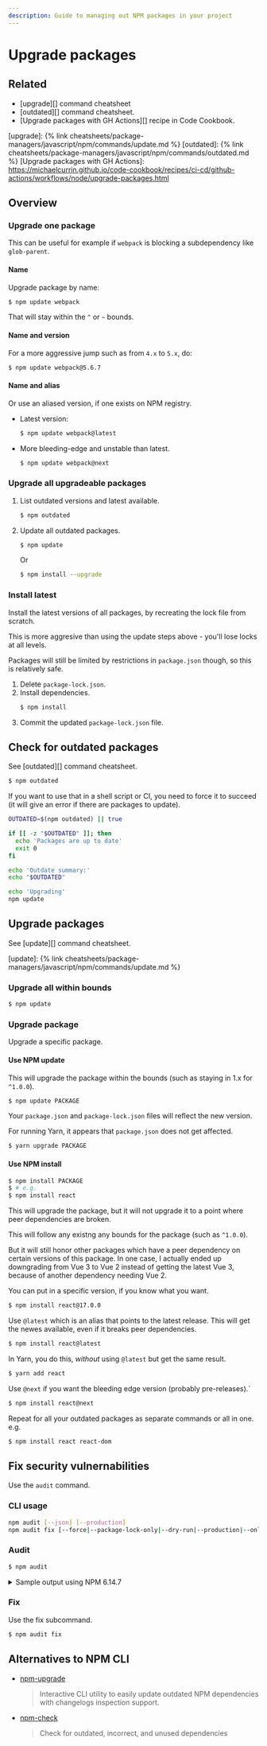 ```yaml
---
description: Guide to managing out NPM packages in your project
---
```

# Upgrade packages


## Related

- [upgrade][] command cheatsheet
- [outdated][] command cheatsheet.
- [Upgrade packages with GH Actions][] recipe in Code Cookbook.

[upgrade]: {% link cheatsheets/package-managers/javascript/npm/commands/update.md %}
[outdated]: {% link cheatsheets/package-managers/javascript/npm/commands/outdated.md %}
[Upgrade packages with GH Actions]: https://michaelcurrin.github.io/code-cookbook/recipes/ci-cd/github-actions/workflows/node/upgrade-packages.html


## Overview

### Upgrade one package

This can be useful for example if `webpack` is blocking a subdependency like `glob-parent`.

#### Name

Upgrade package by name:

```sh
$ npm update webpack
```

That will stay within the `^` or `~` bounds.

#### Name and version

For a more aggressive jump such as from `4.x` to `5.x`, do:

```sh
$ npm update webpack@5.6.7
```

#### Name and alias

Or use an aliased version, if one exists on NPM registry.

- Latest version:
    ```sh
    $ npm update webpack@latest
    ```
- More bleeding-edge and unstable than latest.
    ```sh
    $ npm update webpack@next
    ```

### Upgrade all upgradeable packages

1. List outdated versions and latest available.
    ```sh
    $ npm outdated
    ```
1. Update all outdated packages.
    ```sh
    $ npm update
    ```
    Or
    ```sh
    $ npm install --upgrade
    ```

### Install latest

Install the latest versions of all packages, by recreating the lock file from scratch.

This is more aggresive than using the update steps above - you'll lose locks at all levels.

Packages will still be limited by restrictions in `package.json` though, so this is relatively safe.

1. Delete `package-lock.json`.
1. Install dependencies.
    ```sh
    $ npm install
    ```
1. Commit the updated `package-lock.json` file.


## Check for outdated packages

See [outdated][] command cheatsheet.

```sh
$ npm outdated
```

If you want to use that in a shell script or CI, you need to force it to succeed (it will give an error if there are packages to update).

```sh
OUTDATED=$(npm outdated) || true

if [[ -z "$OUTDATED" ]]; then
  echo 'Packages are up to date'
  exit 0
fi

echo 'Outdate summary:'
echo "$OUTDATED"

echo 'Upgrading'
npm update
```


## Upgrade packages

See [update][] command cheatsheet.

[update]: {% link cheatsheets/package-managers/javascript/npm/commands/update.md %}

### Upgrade all within bounds

```sh
$ npm update
```

### Upgrade package

Upgrade a specific package.

#### Use NPM update

This will upgrade the package within the bounds (such as staying in 1.x for `^1.0.0`).

```sh
$ npm update PACKAGE
```

Your `package.json` and `package-lock.json` files will reflect the new version.

For running Yarn, it appears that `package.json` does not get affected.

```sh
$ yarn upgrade PACKAGE
```

#### Use NPM install

```sh
$ npm install PACKAGE
$ # e.g.
$ npm install react
```

This will upgrade the package, but it will not upgrade it to a point where peer dependencies are broken.

This will follow any existng any bounds for the package (such as `^1.0.0`).

But it will still honor other packages which have a peer dependency on certain versions of this package. In one case, I actually ended up downgrading from Vue 3 to Vue 2 instead of getting the latest Vue 3, because of another dependency needing Vue 2.

You can put in a specific version, if you know what you want.

```sh
$ npm install react@17.0.0
```

Use `@latest` which is an alias that points to the latest release. This will get the newes available, even if it breaks peer dependencies.

```sh
$ npm install react@latest
```

In Yarn, you do this, _without_ using `@latest` but get the same result.

```sh
$ yarn add react
```

Use `@next` if you want the bleeding edge version (probably pre-releases).`

```sh
$ npm install react@next
```

Repeat for all your outdated packages as separate commands or all in one. e.g.

```sh
$ npm install react react-dom
```


## Fix security vulnernabilities

Use the `audit` command.

### CLI usage

```sh
npm audit [--json] [--production]
npm audit fix [--force|--package-lock-only|--dry-run|--production|--only=(dev|prod)]
```

### Audit

```sh
$ npm audit
```

<details>
<summary>Sample output using NPM 6.14.7</summary>

```
                       === npm audit security report ===

┌──────────────────────────────────────────────────────────────────────────────┐
│                                Manual Review                                 │
│            Some vulnerabilities require your attention to resolve            │
│                                                                              │
│         Visit https://go.npm.me/audit-guide for additional guidance          │
└──────────────────────────────────────────────────────────────────────────────┘
┌───────────────┬──────────────────────────────────────────────────────────────┐
│ Moderate      │ Regular Expression Denial of Service                         │
├───────────────┼──────────────────────────────────────────────────────────────┤
│ Package       │ acorn                                                        │
├───────────────┼──────────────────────────────────────────────────────────────┤
│ Patched in    │ >=5.7.4 <6.0.0 || >=6.4.1 <7.0.0 || >=7.1.1                  │
├───────────────┼──────────────────────────────────────────────────────────────┤
│ Dependency of │ preact-cli [dev]                                             │
├───────────────┼──────────────────────────────────────────────────────────────┤
│ Path          │ preact-cli > fast-async > nodent-compiler > acorn            │
├───────────────┼──────────────────────────────────────────────────────────────┤
│ More info     │ https://npmjs.com/advisories/1488                            │
└───────────────┴──────────────────────────────────────────────────────────────┘
┌───────────────┬──────────────────────────────────────────────────────────────┐
│ High          │ Remote Code Execution                                        │
├───────────────┼──────────────────────────────────────────────────────────────┤
│ Package       │ serialize-javascript                                         │
├───────────────┼──────────────────────────────────────────────────────────────┤
│ Patched in    │ >=3.1.0                                                      │
├───────────────┼──────────────────────────────────────────────────────────────┤
│ Dependency of │ preact-cli [dev]                                             │
├───────────────┼──────────────────────────────────────────────────────────────┤
│ Path          │ preact-cli > copy-webpack-plugin > serialize-javascript      │
├───────────────┼──────────────────────────────────────────────────────────────┤
│ More info     │ https://npmjs.com/advisories/1548                            │
└───────────────┴──────────────────────────────────────────────────────────────┘
┌───────────────┬──────────────────────────────────────────────────────────────┐
│ High          │ Remote Code Execution                                        │
├───────────────┼──────────────────────────────────────────────────────────────┤
│ Package       │ serialize-javascript                                         │
├───────────────┼──────────────────────────────────────────────────────────────┤
│ Patched in    │ >=3.1.0                                                      │
├───────────────┼──────────────────────────────────────────────────────────────┤
│ Dependency of │ preact-cli [dev]                                             │
├───────────────┼──────────────────────────────────────────────────────────────┤
│ Path          │ preact-cli > workbox-webpack-plugin > workbox-build >        │
│               │ rollup-plugin-terser > serialize-javascript                  │
├───────────────┼──────────────────────────────────────────────────────────────┤
│ More info     │ https://npmjs.com/advisories/1548                            │
└───────────────┴──────────────────────────────────────────────────────────────┘
found 3 vulnerabilities (1 moderate, 2 high) in 1649 scanned packages
  3 vulnerabilities require manual review. See the full report for details.
```

</details>

### Fix

Use the fix subcommand.

```sh
$ npm audit fix
```


## Alternatives to NPM CLI

- [npm-upgrade][]
    > Interactive CLI utility to easily update outdated NPM dependencies with changelogs inspection support.
- [npm-check][]
    > Check for outdated, incorrect, and unused dependencies


[npm-upgrade]: https://michaelcurrin.github.io/dev-resources/resources/javascript/packages/package-versions/npm-check.html
[npm-check]: https://michaelcurrin.github.io/dev-resources/resources/javascript/packages/npm-check/
